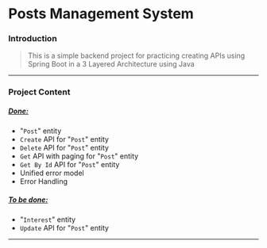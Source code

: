 # Posts Management System

### Introduction

> This is a simple backend project for practicing creating APIs using Spring Boot in a 3 Layered Architecture using Java

***

### Project Content

##### <u>Done:</u>

- "`Post`" entity
- `Create` API for "`Post`" entity
- `Delete` API for "`Post`" entity
- `Get` API with paging for "`Post`" entity
- `Get By Id` API for "`Post`" entity
- Unified error model
- Error Handling

##### <u>To be done:</u>

- "`Interest`" entity
- `Update` API for "`Post`" entity

***

